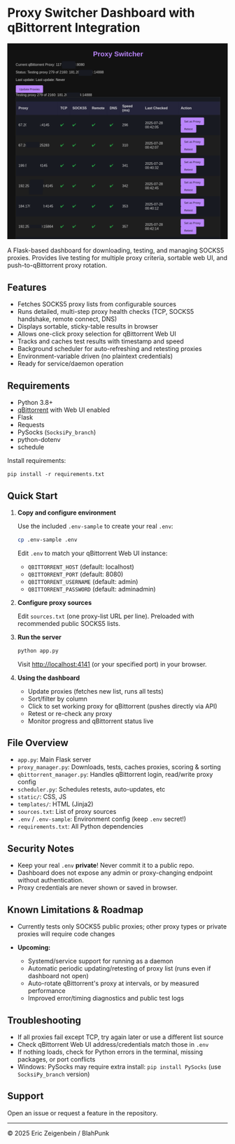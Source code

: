 # Proxy Switcher Dashboard with qBittorrent Integration

![App Screenshot](screenshots/Screenshot_2025-07-28_00-43-14.png)

A Flask-based dashboard for downloading, testing, and managing SOCKS5 proxies. Provides live testing for multiple proxy criteria, sortable web UI, and push-to-qBittorrent proxy rotation.

## Features

* Fetches SOCKS5 proxy lists from configurable sources
* Runs detailed, multi-step proxy health checks (TCP, SOCKS5 handshake, remote connect, DNS)
* Displays sortable, sticky-table results in browser
* Allows one-click proxy selection for qBittorrent Web UI
* Tracks and caches test results with timestamp and speed
* Background scheduler for auto-refreshing and retesting proxies
* Environment-variable driven (no plaintext credentials)
* Ready for service/daemon operation

## Requirements

* Python 3.8+
* [qBittorrent](https://www.qbittorrent.org/) with Web UI enabled
* Flask
* Requests
* PySocks (`SocksiPy_branch`)
* python-dotenv
* schedule

Install requirements:

```
pip install -r requirements.txt
```

## Quick Start

1. **Copy and configure environment**

   Use the included `.env-sample` to create your real `.env`:

   ```bash
   cp .env-sample .env
   ```

   Edit `.env` to match your qBittorrent Web UI instance:

   * `QBITTORRENT_HOST` (default: localhost)
   * `QBITTORRENT_PORT` (default: 8080)
   * `QBITTORRENT_USERNAME` (default: admin)
   * `QBITTORRENT_PASSWORD` (default: adminadmin)

2. **Configure proxy sources**

   Edit `sources.txt` (one proxy-list URL per line). Preloaded with recommended public SOCKS5 lists.

3. **Run the server**

   ```bash
   python app.py
   ```

   Visit [http://localhost:4141](http://localhost:4141) (or your specified port) in your browser.

4. **Using the dashboard**

   * Update proxies (fetches new list, runs all tests)
   * Sort/filter by column
   * Click to set working proxy for qBittorrent (pushes directly via API)
   * Retest or re-check any proxy
   * Monitor progress and qBittorrent status live

## File Overview

* `app.py`: Main Flask server
* `proxy_manager.py`: Downloads, tests, caches proxies, scoring & sorting
* `qbittorrent_manager.py`: Handles qBittorrent login, read/write proxy config
* `scheduler.py`: Schedules retests, auto-updates, etc
* `static/`: CSS, JS
* `templates/`: HTML (Jinja2)
* `sources.txt`: List of proxy sources
* `.env` / `.env-sample`: Environment config (keep `.env` secret!)
* `requirements.txt`: All Python dependencies

## Security Notes

* Keep your real `.env` **private**! Never commit it to a public repo.
* Dashboard does not expose any admin or proxy-changing endpoint without authentication.
* Proxy credentials are never shown or saved in browser.

## Known Limitations & Roadmap

* Currently tests only SOCKS5 public proxies; other proxy types or private proxies will require code changes
* **Upcoming:**

  * Systemd/service support for running as a daemon
  * Automatic periodic updating/retesting of proxy list (runs even if dashboard not open)
  * Auto-rotate qBittorrent's proxy at intervals, or by measured performance
  * Improved error/timing diagnostics and public test logs

## Troubleshooting

* If all proxies fail except TCP, try again later or use a different list source
* Check qBittorrent Web UI address/credentials match those in `.env`
* If nothing loads, check for Python errors in the terminal, missing packages, or port conflicts
* Windows: PySocks may require extra install: `pip install PySocks` (use `SocksiPy_branch` version)

## Support

Open an issue or request a feature in the repository.

---

© 2025 Eric Zeigenbein / BlahPunk
